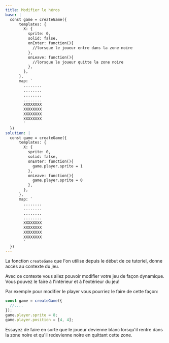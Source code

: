 ```yaml
---
title: Modifier le héros
base: |
  const game = createGame({
      templates: {
        X: {
          sprite: 0,
          solid: false,
          onEnter: function(){
            //lorsque le joueur entre dans la zone noire
          },
          onLeave: function(){
            //lorsque le joueur quitte la zone noire
          },
        },
      },
      map: `
        ........
        ........
        ........
        ........
        XXXXXXXX
        XXXXXXXX
        XXXXXXXX
        XXXXXXXX
        `
  })
solution: |
  const game = createGame({
      templates: {
        X: {
          sprite: 0,
          solid: false,
          onEnter: function(){
            game.player.sprite = 1
          },
          onLeave: function(){
            game.player.sprite = 0
          },
        },
      },
      map: `
        ........
        ........
        ........
        ........
        XXXXXXXX
        XXXXXXXX
        XXXXXXXX
        XXXXXXXX
        `
  })
---
```


La fonction `createGame` que l'on utilise depuis le début de ce tutoriel, donne accès au contexte du jeu.

Avec ce contexte vous allez pouvoir modifier votre jeu de façon dynamique. Vous pouvez le faire à l'intérieur et à l'extérieur du jeu!

Par exemple pour modifier le player vous pourriez le faire de cette façon:

```js
const game = createGame({
  //....
});
game.player.sprite = 8;
game.player.position = [4, 4];
```

Essayez de faire en sorte que le joueur devienne blanc lorsqu'il rentre dans la zone noire et qu'il redevienne noire en quittant cette zone.
